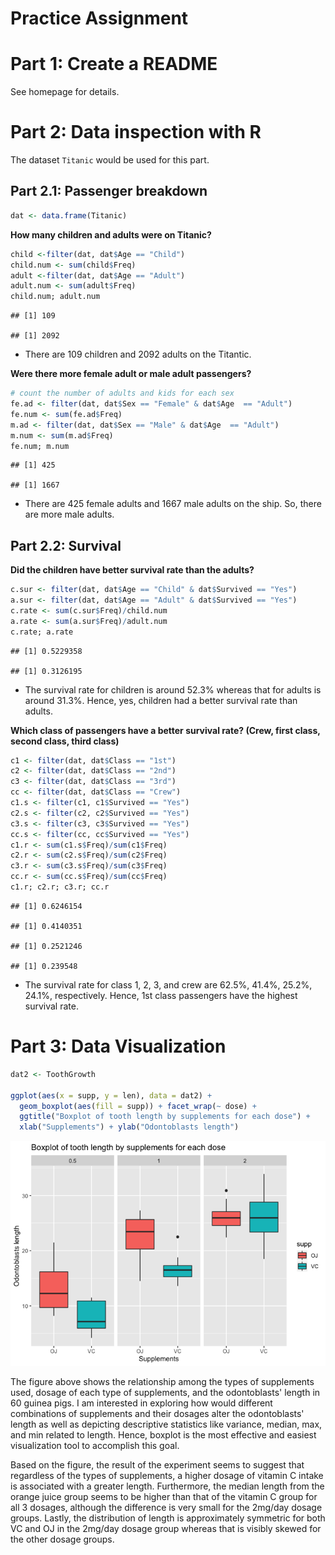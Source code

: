 Practice Assignment
================

Part 1: Create a README
=======================

See homepage for details.

Part 2: Data inspection with R
==============================

The dataset `Titanic` would be used for this part.

Part 2.1: Passenger breakdown
-----------------------------

``` r
dat <- data.frame(Titanic)
```

**How many children and adults were on Titanic?**

``` r
child <-filter(dat, dat$Age == "Child")
child.num <- sum(child$Freq)
adult <-filter(dat, dat$Age == "Adult")
adult.num <- sum(adult$Freq)
child.num; adult.num
```

    ## [1] 109

    ## [1] 2092

-   There are 109 children and 2092 adults on the Titantic.

**Were there more female adult or male adult passengers?**

``` r
# count the number of adults and kids for each sex
fe.ad <- filter(dat, dat$Sex == "Female" & dat$Age  == "Adult")
fe.num <- sum(fe.ad$Freq)
m.ad <- filter(dat, dat$Sex == "Male" & dat$Age  == "Adult")
m.num <- sum(m.ad$Freq)
fe.num; m.num
```

    ## [1] 425

    ## [1] 1667

-   There are 425 female adults and 1667 male adults on the ship. So, there are more male adults.

Part 2.2: Survival
------------------

**Did the children have better survival rate than the adults?**

``` r
c.sur <- filter(dat, dat$Age == "Child" & dat$Survived == "Yes")
a.sur <- filter(dat, dat$Age == "Adult" & dat$Survived == "Yes")
c.rate <- sum(c.sur$Freq)/child.num
a.rate <- sum(a.sur$Freq)/adult.num
c.rate; a.rate
```

    ## [1] 0.5229358

    ## [1] 0.3126195

-   The survival rate for children is around 52.3% whereas that for adults is around 31.3%. Hence, yes, children had a better survival rate than adults.

**Which class of passengers have a better survival rate? (Crew, first class, second class, third class)**

``` r
c1 <- filter(dat, dat$Class == "1st")
c2 <- filter(dat, dat$Class == "2nd")
c3 <- filter(dat, dat$Class == "3rd")
cc <- filter(dat, dat$Class == "Crew")
c1.s <- filter(c1, c1$Survived == "Yes")
c2.s <- filter(c2, c2$Survived == "Yes")
c3.s <- filter(c3, c3$Survived == "Yes")
cc.s <- filter(cc, cc$Survived == "Yes")
c1.r <- sum(c1.s$Freq)/sum(c1$Freq)
c2.r <- sum(c2.s$Freq)/sum(c2$Freq)
c3.r <- sum(c3.s$Freq)/sum(c3$Freq)
cc.r <- sum(cc.s$Freq)/sum(cc$Freq)
c1.r; c2.r; c3.r; cc.r
```

    ## [1] 0.6246154

    ## [1] 0.4140351

    ## [1] 0.2521246

    ## [1] 0.239548

-   The survival rate for class 1, 2, 3, and crew are 62.5%, 41.4%, 25.2%, 24.1%, respectively. Hence, 1st class passengers have the highest survival rate.

Part 3: Data Visualization
==========================

``` r
dat2 <- ToothGrowth

ggplot(aes(x = supp, y = len), data = dat2) + 
  geom_boxplot(aes(fill = supp)) + facet_wrap(~ dose) +
  ggtitle("Boxplot of tooth length by supplements for each dose") +
  xlab("Supplements") + ylab("Odontoblasts length")
```

![](a1_files/figure-markdown_github/unnamed-chunk-7-1.png)

The figure above shows the relationship among the types of supplements used, dosage of each type of supplements, and the odontoblasts' length in 60 guinea pigs. I am interested in exploring how would different combinations of supplements and their dosages alter the odontoblasts' length as well as depicting descriptive statistics like variance, median, max, and min related to length. Hence, boxplot is the most effective and easiest visualization tool to accomplish this goal.

Based on the figure, the result of the experiment seems to suggest that regardless of the types of supplements, a higher dosage of vitamin C intake is associated with a greater length. Furthermore, the median length from the orange juice group seems to be higher than that of the vitamin C group for all 3 dosages, although the difference is very small for the 2mg/day dosage groups. Lastly, the distribution of length is approximately symmetric for both VC and OJ in the 2mg/day dosage group whereas that is visibly skewed for the other dosage groups.

